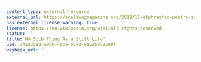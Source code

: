 ```yaml
---
content_type: external-resource
external_url: https://scalawagmagazine.org/2019/11/ekphrastic-poetry-series-taylor-johnson/
has_external_license_warning: true
license: https://en.wikipedia.org/wiki/All_rights_reserved
status: ''
title: No Such Thing As a Still Life"
uid: 341d359d-a06b-4bba-b542-9162bd68588f
wayback_url: ''
---
```

